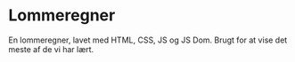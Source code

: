 # Lommeregner

En lommeregner, lavet med HTML, CSS, JS og JS Dom. Brugt for at vise det meste af de vi har lært.
